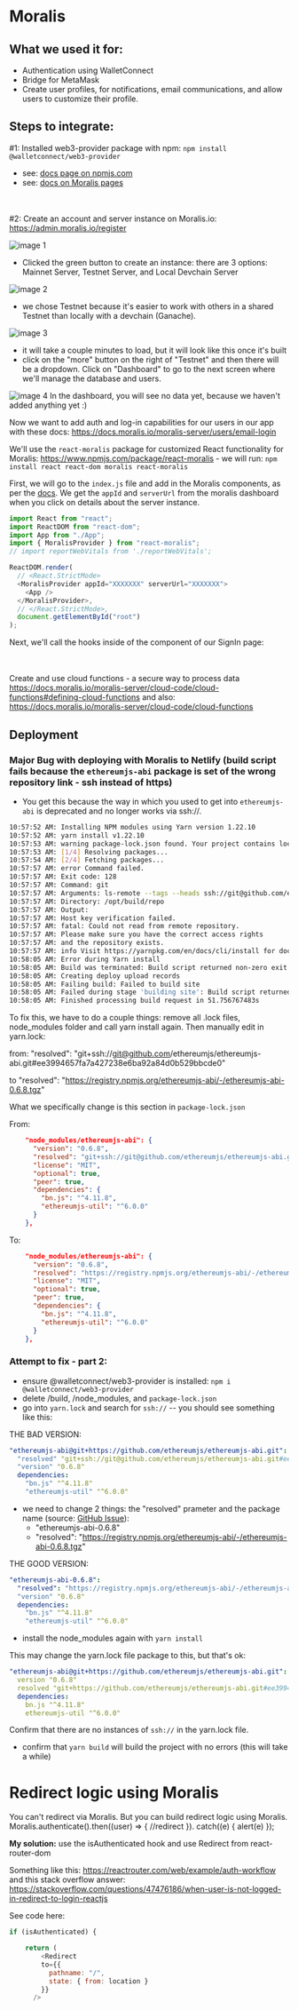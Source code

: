 # Moralis

## What we used it for:

- Authentication using WalletConnect
- Bridge for MetaMask
- Create user profiles, for notifications, email communications, and allow users to customize their profile.

## Steps to integrate:

#1: Installed web3-provider package with npm: `npm install @walletconnect/web3-provider`

- see: [docs page on npmjs.com](https://www.npmjs.com/package/@walletconnect/web3-provider)
- see: [docs on Moralis pages](https://docs.moralis.io/moralis-server/users/crypto-login)

<br></br>
#2: Create an account and server instance on Moralis.io: https://admin.moralis.io/register

![image 1](./screenshots/Moralis-dashboard-1.png)

- Clicked the green button to create an instance: there are 3 options: Mainnet Server, Testnet Server, and Local Devchain Server

![image 2](./screenshots/Moralis-dashboard-2.png)

- we chose Testnet because it's easier to work with others in a shared Testnet than locally with a devchain (Ganache).

![image 3](./screenshots/Moralis-dashboard-3.png)

- it will take a couple minutes to load, but it will look like this once it's built
- click on the "more" button on the right of "Testnet" and then there will be a dropdown. Click on "Dashboard" to go to the next screen where we'll manage the database and users.

![image 4](./screenshots/Moralis-dashboard-4.png)
In the dashboard, you will see no data yet, because we haven't added anything yet :)

Now we want to add auth and log-in capabilities for our users in our app with these docs: https://docs.moralis.io/moralis-server/users/email-login

We'll use the `react-moralis` package for customized React functionality for Moralis: https://www.npmjs.com/package/react-moralis - we will run: `npm install react react-dom moralis react-moralis`

First, we will go to the `index.js` file and add in the Moralis components, as per the [docs](https://www.npmjs.com/package/react-moralis). We get the `appId` and `serverUrl` from the moralis dashboard when you click on details about the server instance.

```js
import React from "react";
import ReactDOM from "react-dom";
import App from "./App";
import { MoralisProvider } from "react-moralis";
// import reportWebVitals from './reportWebVitals';

ReactDOM.render(
  // <React.StrictMode>
  <MoralisProvider appId="XXXXXXX" serverUrl="XXXXXXX">
    <App />
  </MoralisProvider>,
  // </React.StrictMode>,
  document.getElementById("root")
);
```

Next, we'll call the hooks inside of the component of our SignIn page:

<br></br>
Create and use cloud functions - a secure way to process data
https://docs.moralis.io/moralis-server/cloud-code/cloud-functions#defining-cloud-functions
and also:
https://docs.moralis.io/moralis-server/cloud-code/cloud-functions

## Deployment

### Major Bug with deploying with Moralis to Netlify (build script fails because the `ethereumjs-abi` package is set of the wrong repository link - ssh instead of https)

- You get this because the way in which you used to get into `ethereumjs-abi` is deprecated and no longer works via ssh://.

```bash
10:57:52 AM: Installing NPM modules using Yarn version 1.22.10
10:57:52 AM: yarn install v1.22.10
10:57:53 AM: warning package-lock.json found. Your project contains lock files generated by tools other than Yarn. It is advised not to mix package managers in order to avoid resolution inconsistencies caused by unsynchronized lock files. To clear this warning, remove package-lock.json.
10:57:53 AM: [1/4] Resolving packages...
10:57:54 AM: [2/4] Fetching packages...
10:57:57 AM: error Command failed.
10:57:57 AM: Exit code: 128
10:57:57 AM: Command: git
10:57:57 AM: Arguments: ls-remote --tags --heads ssh://git@github.com/ethereumjs/ethereumjs-abi.git
10:57:57 AM: Directory: /opt/build/repo
10:57:57 AM: Output:
10:57:57 AM: Host key verification failed.
10:57:57 AM: fatal: Could not read from remote repository.
10:57:57 AM: Please make sure you have the correct access rights
10:57:57 AM: and the repository exists.
10:57:57 AM: info Visit https://yarnpkg.com/en/docs/cli/install for documentation about this command.
10:58:05 AM: Error during Yarn install
10:58:05 AM: Build was terminated: Build script returned non-zero exit code: 1
10:58:05 AM: Creating deploy upload records
10:58:05 AM: Failing build: Failed to build site
10:58:05 AM: Failed during stage 'building site': Build script returned non-zero exit code: 1
10:58:05 AM: Finished processing build request in 51.756767483s

```

To fix this, we have to do a couple things: remove all .lock files, node_modules folder and call yarn install again. Then manually edit in yarn.lock:

from:
"resolved": "git+ssh://git@github.com/ethereumjs/ethereumjs-abi.git#ee3994657fa7a427238e6ba92a84d0b529bbcde0"

to
"resolved": "https://registry.npmjs.org/ethereumjs-abi/-/ethereumjs-abi-0.6.8.tgz"

What we specifically change is this section in `package-lock.json`

From:

```json
    "node_modules/ethereumjs-abi": {
      "version": "0.6.8",
      "resolved": "git+ssh://git@github.com/ethereumjs/ethereumjs-abi.git#ee3994657fa7a427238e6ba92a84d0b529bbcde0",
      "license": "MIT",
      "optional": true,
      "peer": true,
      "dependencies": {
        "bn.js": "^4.11.8",
        "ethereumjs-util": "^6.0.0"
      }
    },
```

To:

```json
    "node_modules/ethereumjs-abi": {
      "version": "0.6.8",
      "resolved": "https://registry.npmjs.org/ethereumjs-abi/-/ethereumjs-abi-0.6.8.tgz",
      "license": "MIT",
      "optional": true,
      "peer": true,
      "dependencies": {
        "bn.js": "^4.11.8",
        "ethereumjs-util": "^6.0.0"
      }
    },

```

### Attempt to fix - part 2:

- ensure @walletconnect/web3-provider is installed: `npm i @walletconnect/web3-provider`
- delete /build, /node_modules, and `package-lock.json`
- go into `yarn.lock` and search for `ssh://` -- you should see something like this:

THE BAD VERSION:

```yaml
"ethereumjs-abi@git+https://github.com/ethereumjs/ethereumjs-abi.git":
  "resolved" "git+ssh://git@github.com/ethereumjs/ethereumjs-abi.git#ee3994657fa7a427238e6ba92a84d0b529bbcde0"
  "version" "0.6.8"
  dependencies:
    "bn.js" "^4.11.8"
    "ethereumjs-util" "^6.0.0"
```

- we need to change 2 things: the "resolved" prameter and the package name (source: [GitHub Issue](https://github.com/ethereumjs/ethereumjs-abi/issues/67)):
  - "ethereumjs-abi-0.6.8"
  - "resolved": "https://registry.npmjs.org/ethereumjs-abi/-/ethereumjs-abi-0.6.8.tgz"

THE GOOD VERSION:

```yaml
"ethereumjs-abi-0.6.8":
  "resolved": "https://registry.npmjs.org/ethereumjs-abi/-/ethereumjs-abi-0.6.8.tgz"
  "version" "0.6.8"
  dependencies:
    "bn.js" "^4.11.8"
    "ethereumjs-util" "^6.0.0"
```

- install the node_modules again with `yarn install`

This may change the yarn.lock file package to this, but that's ok:

```yaml
"ethereumjs-abi@git+https://github.com/ethereumjs/ethereumjs-abi.git":
  version "0.6.8"
  resolved "git+https://github.com/ethereumjs/ethereumjs-abi.git#ee3994657fa7a427238e6ba92a84d0b529bbcde0"
  dependencies:
    bn.js "^4.11.8"
    ethereumjs-util "^6.0.0"
```

Confirm that there are no instances of `ssh://` in the yarn.lock file.

- confirm that `yarn build` will build the project with no errors (this will take a while)

# Redirect logic using Moralis

You can't redirect via Moralis. But you can build redirect logic using Moralis.
Moralis.authenticate().then((user) => {
//redirect
}). catch((e) {
alert(e)
});

**My solution:** use the isAuthenticated hook and use Redirect from react-router-dom

Something like this: https://reactrouter.com/web/example/auth-workflow and this stack overflow answer: https://stackoverflow.com/questions/47476186/when-user-is-not-logged-in-redirect-to-login-reactjs

See code here:

```js
if (isAuthenticated) {

    return (
        <Redirect
        to={{
          pathname: "/",
          state: { from: location }
        }}
      />

```
